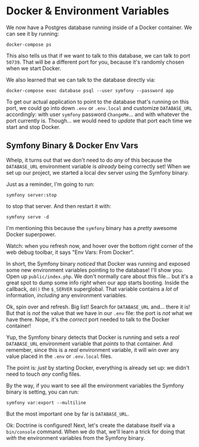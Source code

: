 # Docker & Environment Variables

We now have a Postgres database running inside of a Docker container. We can see it
by running:

```terminal
docker-compose ps
```

This also tells us that if we want to talk to this database, we can talk to port
`50739`. That will be a different port for you, because it's randomly chosen when
we start Docker.

We also learned that we can talk to the database directly via:

```terminal
docker-compose exec database psql --user symfony --password app
```

To get our actual application to point to the database that's running on this
port, we could go into down `.env` or `.env.local` and customize `DATABASE_URL`
accordingly: with user `symfony` password `ChangeMe`... and with whatever the port
currently is. Though... we would need to *update* that port each time we start and
stop Docker.

## Symfony Binary & Docker Env Vars

Whelp, it turns out that we don't need to do *any* of this because the `DATABASE_URL`
environment variable is *already* being correctly set! When we set up our project,
we started a local dev server using the Symfony binary.

Just as a reminder, I'm going to run:

```terminal
symfony server:stop
```

to stop that server. And then restart it with:

```terminal
symfony serve -d
```

I'm mentioning this because the `symfony` binary has a *pretty* awesome Docker
superpower.

Watch: when you refresh now, and hover over the bottom right corner of the web
debug toolbar, it says "Env Vars: From Docker".

In short, the Symfony binary *noticed* that Docker was running and exposed some
new environment variables pointing to the database! I'll show you. Open up
`public/index.php`. We don't normally care about this file... but it's a great
spot to dump some info *right* when our app starts booting. Inside the callback,
`dd()` the `$_SERVER` superglobal. That variable contains a *lot* of information,
*including* any environment variables.

Ok, spin over and refresh. Big list! Search for `DATABASE_URL` and... there it is!
But that is *not* the value that we have in our `.env` file: the port is *not*
what we have there. Nope, it's the *correct* port needed to talk to the Docker
container!

Yup, the Symfony binary detects that Docker is running and sets a *real*
`DATABASE_URL` environment variable that *points* to that container. And remember,
since this is a *real* environment variable, it will win over any value placed
in the `.env` or `.env.local` files.

The point is: *just* by starting Docker, everything is already set up: we didn't
need to touch *any* config files.

By the way, if you want to see all the environment variables the Symfony binary
is setting, you can run:

```terminal
symfony var:export --multiline
```

But the most important one by far is `DATABASE_URL`.

Ok: Doctrine is configured! Next, let's create the database itself via a `bin/console`
command. When we do that, we'll learn a trick for doing that *with* the environment
variables from the Symfony binary.
